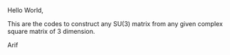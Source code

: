 Hello World,

This are the codes to construct any SU(3) matrix from any given complex square matrix of 3 dimension.

Arif
